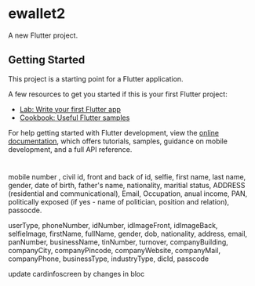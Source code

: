 # ewallet2

A new Flutter project.

## Getting Started

This project is a starting point for a Flutter application.

A few resources to get you started if this is your first Flutter project:

- [Lab: Write your first Flutter app](https://docs.flutter.dev/get-started/codelab)
- [Cookbook: Useful Flutter samples](https://docs.flutter.dev/cookbook)

For help getting started with Flutter development, view the
[online documentation](https://docs.flutter.dev/), which offers tutorials,
samples, guidance on mobile development, and a full API reference.
#

mobile number , civil id, front and back of id, selfie, first name, last name, gender, date of birth, father's name, nationality, maritial status, ADDRESS (residential and communicational), Email, Occupation, anual income, PAN, politically exposed (if yes - name of politician, position and relation), passocde.

userType, phoneNumber, idNumber, idImageFront, idImageBack, selfieImage, firstName, fullName, gender, dob, nationality, address, email, panNumber, businessName, tinNumber, turnover, companyBuilding, companyCity, companyPincode, companyWebsite, companyMail, companyPhone, businessType, industryType, dicId, passcode

update cardinfoscreen by changes in bloc